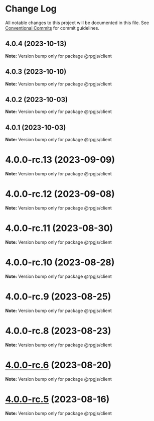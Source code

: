 # Change Log

All notable changes to this project will be documented in this file.
See [Conventional Commits](https://conventionalcommits.org) for commit guidelines.

## 4.0.4 (2023-10-13)

**Note:** Version bump only for package @rpgjs/client





## 4.0.3 (2023-10-10)

**Note:** Version bump only for package @rpgjs/client





## 4.0.2 (2023-10-03)

**Note:** Version bump only for package @rpgjs/client





## 4.0.1 (2023-10-03)

**Note:** Version bump only for package @rpgjs/client





# 4.0.0-rc.13 (2023-09-09)

**Note:** Version bump only for package @rpgjs/client





# 4.0.0-rc.12 (2023-09-08)

**Note:** Version bump only for package @rpgjs/client





# 4.0.0-rc.11 (2023-08-30)

**Note:** Version bump only for package @rpgjs/client





# 4.0.0-rc.10 (2023-08-28)

**Note:** Version bump only for package @rpgjs/client





# 4.0.0-rc.9 (2023-08-25)

**Note:** Version bump only for package @rpgjs/client





# 4.0.0-rc.8 (2023-08-23)

**Note:** Version bump only for package @rpgjs/client





# [4.0.0-rc.6](https://github.com/RSamaium/RPG-JS/compare/v4.0.0-rc.5...v4.0.0-rc.6) (2023-08-20)

**Note:** Version bump only for package @rpgjs/client





# [4.0.0-rc.5](https://github.com/RSamaium/RPG-JS/compare/v4.0.0-rc.4...v4.0.0-rc.5) (2023-08-16)

**Note:** Version bump only for package @rpgjs/client
